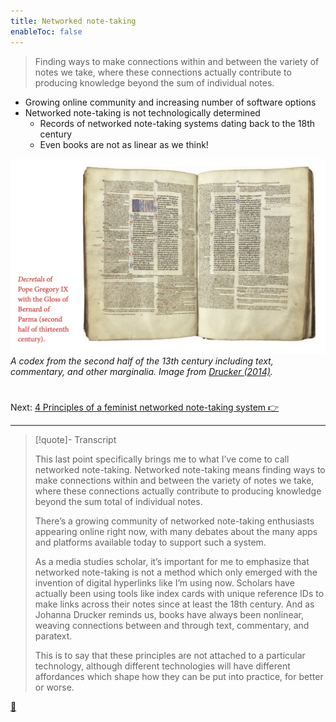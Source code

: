 ```yaml
---
title: Networked note-taking
enableToc: false
---
```



 > 
 > Finding ways to make connections within and between the variety of notes we take, where these connections actually contribute to producing knowledge beyond the sum of individual notes.

* Growing online community and increasing number of software options
* Networked note-taking is not technologically determined
  * Records of networked note-taking systems dating back to the 18th century
  * Even books are not as linear as we think!

![Screenshot 2023-04-12 at 14.10.15.png](../Screenshot%202023-04-12%20at%2014.10.15.png)
*A codex from the second half of the 13th century including text, commentary, and other marginalia. Image from [Drucker (2014)](../References/Drucker,%20%202014.md).* 

# 

Next: [4 Principles of a feminist networked note-taking system 👉](4%20Principles%20of%20a%20feminist%20networked%20note-taking%20system.md)

---

 > 
 > \[!quote\]- Transcript
 > 
 > This last point specifically brings me to what I’ve come to call networked note-taking. Networked note-taking means finding ways to make connections within and between the variety of notes we take, where these connections actually contribute to producing knowledge beyond the sum total of individual notes.
 > 
 > There’s a growing community of networked note-taking enthusiasts appearing online right now, with many debates about the many apps and platforms available today to support such a system.
 > 
 > As a media studies scholar, it’s important for me to emphasize that networked note-taking is not a method which only emerged with the invention of digital hyperlinks like I’m using now. Scholars have actually been using tools like index cards with unique reference IDs to make links across their notes since at least the 18th century. And as Johanna Drucker reminds us, books have always been nonlinear, weaving connections between and through text, commentary, and paratext.
 > 
 > This is to say that these principles are not attached to a particular technology, although different technologies will have different affordances which shape how they can be put into practice, for better or worse.

[📖](../Paper/Four%20principles%20of%20a%20feminist%20note-taking%20methodology.md)

